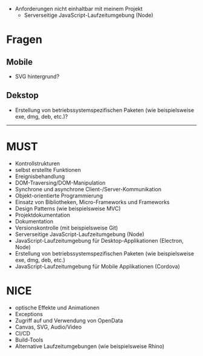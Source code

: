 * Anforderungen nicht einhaltbar mit meinem Projekt
  * Serverseitige JavaScript-Laufzeitumgebung (Node)

# Fragen

## Mobile

* SVG hintergrund?



## Dekstop

* Erstellung von betriebssystemspezifischen Paketen (wie beispielsweise exe, dmg, deb, etc.)?










----------------------------------------------------------------------
# MUST
  - Kontrollstrukturen
  - selbst erstellte Funktionen
  - Ereignisbehandlung
  - DOM-Traversing/DOM-Manipulation
  - Synchrone und asynchrone Client-/Server-Kommunikation
  - Objekt-orientierte Programmierung
  - Einsatz von Bibliotheken, Micro-Frameworks und Frameworks
  - Design Patterns (wie beispielsweise MVC)
  - Projektdokumentation
  - Dokumentation
  - Versionskontrolle (mit beispielsweise Git)
  - Serverseitige JavaScript-Laufzeitumgebung (Node)
  - JavaScript-Laufzeitumgebung für Desktop-Applikationen (Electron, Node)
  - Erstellung von betriebssystemspezifischen Paketen (wie beispielsweise exe, dmg, deb, etc.)
  - JavaScript-Laufzeitumgebung für Mobile Applikationen (Cordova)

# NICE
  - optische Effekte und Animationen
  - Exceptions
  - Zugriff auf und Verwendung von OpenData
  - Canvas, SVG, Audio/Video
  - CI/CD
  - Build-Tools
  - Alternative Laufzeitumgebungen (wie beispielsweise Rhino)

